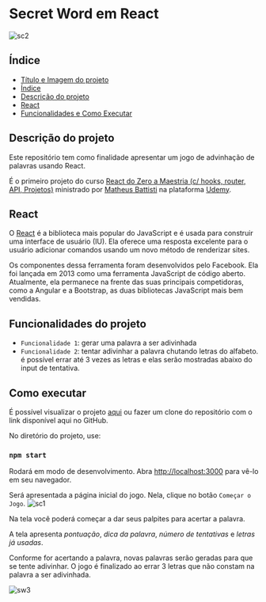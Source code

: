 
# Secret Word em React

![sc2](https://user-images.githubusercontent.com/99814252/183717178-b1093446-8826-4996-9f0b-dd711fb01f2e.png)

## Índice

* [Título e Imagem do projeto](#Secret-Word-em-React)
* [Índice](#índice)
* [Descrição do projeto](#Descrição-do-projeto)
* [React](#React)
* [Funcionalidades e Como Executar](#funcionalidades-do-projeto)

## Descrição do projeto
Este repositório tem como finalidade apresentar um jogo de advinhação de palavras usando React. 

É o primeiro projeto do curso [React do Zero a Maestria (c/ hooks, router, API, Projetos)](https://www.udemy.com/course/react-do-zero-a-maestria-c-hooks-router-api-projetos/) ministrado por [Matheus Battisti](https://www.udemy.com/course/react-do-zero-a-maestria-c-hooks-router-api-projetos/#instructor-1) na plataforma [Udemy](https://www.udemy.com).

## React
O [React](https://pt-br.reactjs.org) é a biblioteca mais popular do JavaScript e é usada para construir uma interface de usuário (IU). Ela oferece uma resposta excelente para o usuário adicionar comandos usando um novo método de renderizar sites.

Os componentes dessa ferramenta foram desenvolvidos pelo Facebook. Ela foi lançada em 2013 como uma ferramenta JavaScript de código aberto. Atualmente, ela permanece na frente das suas principais competidoras, como a Angular e a Bootstrap, as duas bibliotecas JavaScript mais bem vendidas.  

## Funcionalidades do projeto

- `Funcionalidade 1`: gerar uma palavra a ser adivinhada
- `Funcionalidade 2`: tentar adivinhar a palavra chutando letras do alfabeto. é possível errar até 3 vezes as letras e elas serão mostradas abaixo do input de tentativa.

## Como executar
É possível visualizar o projeto [aqui](https://secretword-ninapalmadev.vercel.app) ou fazer um clone do repositório com o link disponível aqui no GitHub.

No diretório do projeto, use:
### `npm start`

Rodará em modo de desenvolvimento.
Abra [http://localhost:3000](http://localhost:3000) para vê-lo em seu navegador.

Será apresentada a página inicial do jogo. Nela, clique no botão `Começar o Jogo`.
![sc1](https://user-images.githubusercontent.com/99814252/183717476-abf400ca-c738-41db-bfe9-c88bf9f0d878.png)

Na tela você poderá começar a dar seus palpites para acertar a palavra.

A tela apresenta _pontuação_, _dica da palavra_, _número de tentativas_ e _letras já usadas_.

Conforme for acertando a palavra, novas palavras serão geradas para que se tente adivinhar. O jogo é finalizado ao errar 3 letras que não constam na palavra a ser adivinhada.

![sw3](https://user-images.githubusercontent.com/99814252/183717905-1f647e14-6e1c-49d5-ba16-bb32698c7680.png)

